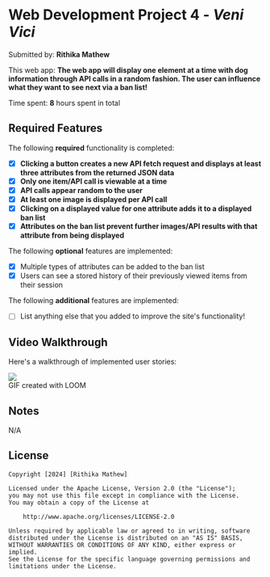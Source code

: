 # Web Development Project 4 - *Veni Vici*

Submitted by: **Rithika Mathew**

This web app: **The web app will display one element at a time with dog information through API calls in a random fashion. The user can influence what they want to see next via a ban list!**

Time spent: **8** hours spent in total

## Required Features

The following **required** functionality is completed:

- [x] **Clicking a button creates a new API fetch request and displays at least three attributes from the returned JSON data**
- [x] **Only one item/API call is viewable at a time**
- [x] **API calls appear random to the user**
- [x] **At least one image is displayed per API call**
- [x] **Clicking on a displayed value for one attribute adds it to a displayed ban list**
- [x] **Attributes on the ban list prevent further images/API results with that attribute from being displayed**

The following **optional** features are implemented:

- [x] Multiple types of attributes can be added to the ban list
- [x] Users can see a stored history of their previously viewed items from their session

The following **additional** features are implemented:

* [ ] List anything else that you added to improve the site's functionality!

## Video Walkthrough

Here's a walkthrough of implemented user stories:

<div>
    <a href="https://www.loom.com/share/fab9257628ab4e3baeaf75b04d1069ba">
    </a>
    <a href="https://www.loom.com/share/fab9257628ab4e3baeaf75b04d1069ba">
      <img style="max-width:300px;" src="https://cdn.loom.com/sessions/thumbnails/fab9257628ab4e3baeaf75b04d1069ba-with-play.gif">
    </a>
  </div>
<!-- Replace this with whatever GIF tool you used! -->
GIF created with LOOM

## Notes

N/A
## License

    Copyright [2024] [Rithika Mathew]

    Licensed under the Apache License, Version 2.0 (the "License");
    you may not use this file except in compliance with the License.
    You may obtain a copy of the License at

        http://www.apache.org/licenses/LICENSE-2.0

    Unless required by applicable law or agreed to in writing, software
    distributed under the License is distributed on an "AS IS" BASIS,
    WITHOUT WARRANTIES OR CONDITIONS OF ANY KIND, either express or implied.
    See the License for the specific language governing permissions and
    limitations under the License.
